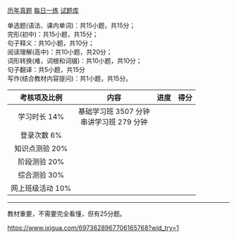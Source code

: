 [历年真题](https://wx.xisaiwang.com/tiku2/list-zt2022-1.html)
[每日一练](https://wx.xisaiwang.com/tiku2/list-dp2022-1.html)
[试题库](https://wx.xisaiwang.com/tiku2/list-dp2022-1.html)

单选题(语法、课内单词)：共15小题，共15分；<br />
完形(初中)：共15小题，共15分；<br />
句子释义：共10小题，共10分；<br />
阅读理解(高中)：共10小题，共20分；<br />
词形转换(难，词根和词缀)：共10小题，共10分；<br />
句子翻译：共5小题，共15分<br />
写作(结合教材内容提问)：共1小题，共15分。

|考核项及比例|内容|进度|得分|
|:----------:|:----------:|:----------:|:----------:|
|学习时长 14%|基础学习班 3507 分钟<br/>串讲学习班 279 分钟|||
|登录次数 6%||||
|知识点测验 20%||||
|阶段测验 20%||||
|综合测验 30%||||
|网上班级活动 10%||||

---

教材重要，不需要完全看懂，但有25分题。

https://www.ixigua.com/6973628967706165768?wid_try=1

